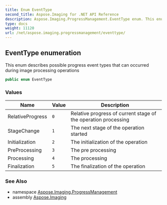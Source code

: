 ```yaml
---
title: Enum EventType
second_title: Aspose.Imaging for .NET API Reference
description: Aspose.Imaging.ProgressManagement.EventType enum. This enum describes possible progress event types that can occurred during image processing operations
type: docs
weight: 11120
url: /net/aspose.imaging.progressmanagement/eventtype/
---
```

## EventType enumeration

This enum describes possible progress event types that can occurred during image processing operations

```csharp
public enum EventType
```

### Values

| Name | Value | Description |
| --- | --- | --- |
| RelativeProgress | `0` | Relative progress of current stage of the operation processing |
| StageChange | `1` | The next stage of the operation started |
| Initialization | `2` | The initialization of the operation |
| PreProcessing | `3` | The pre processing |
| Processing | `4` | The processing |
| Finalization | `5` | The finalization of the operation |

### See Also

* namespace [Aspose.Imaging.ProgressManagement](../../aspose.imaging.progressmanagement/)
* assembly [Aspose.Imaging](../../)


